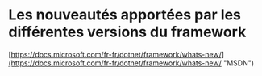 # Les nouveautés apportées par les différentes versions du framework

[https://docs.microsoft.com/fr-fr/dotnet/framework/whats-new/](https://docs.microsoft.com/fr-fr/dotnet/framework/whats-new/ "MSDN")

